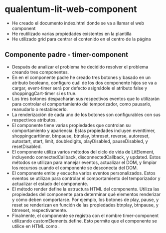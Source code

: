 # qualentum-lit-web-component
- He creado el documento index.html donde se va a llamar el web component
- He reutilizado varias propiedades existentes en la plantilla 
- He utilizado grid para centrar el contenido en el centro de la página

## Componente padre - timer-component
- Después de analizar el problema he decidido resolver el problema creando tres componentes.
- En en el componente padre he creado tres botones y basado en un atributo booleano, configuro cuál de los dos componente hijos se va a cargar,  event-timer será por defecto asignádole el atributo false y shoppinggCart-timer si es true.
- Los tres botones despacharán sus respectivos eventos que lo utilizarán para controlar el comportamiento del temporizador, como pausarlo, reanudarlo o restablecerlo.
- La renderización de cada uno de los botones son configurables con sus respectivos atributos.
- El componente tiene varias propiedades que controlan su comportamiento y apariencia. Estas propiedades incluyen eventtimer, shoppingcarttimer, btnpause, btnplay, btnreset, reverse, autoreset, autostart, start, limit, doubledigits, playDisabled, pauseDisabled, y resetDisabled.
- El componente utiliza varios métodos del ciclo de vida de LitElement, incluyendo connectedCallback, disconnectedCallback, y updated. Estos métodos se utilizan para manejar eventos, actualizar el DOM, y limpiar los recursos cuando el componente se desconecta del DOM.
- El componente emite y escucha varios eventos personalizados. Estos eventos se utilizan para controlar el comportamiento del temporizador y actualizar el estado del componente.
- El método render define la estructura HTML del componente. Utiliza las propiedades del componente para determinar qué elementos renderizar y cómo deben comportarse. Por ejemplo, los botones de play, pause, y reset se renderizan en función de las propiedades btnplay, btnpause, y btnreset, respectivamente.
- Finalmente, el componente se registra con el nombre timer-component utilizando customElements.define. Esto permite que el componente se utilice en HTML como <timer-component>.

